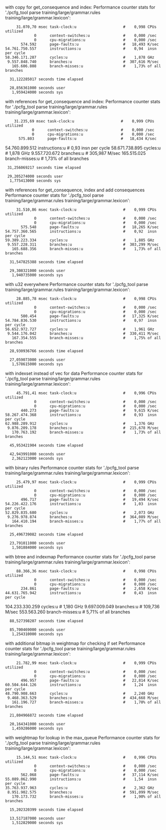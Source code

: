 with copy for get_consequence and index:
 Performance counter stats for './pcfg_tool parse training/large/grammar.rules training/large/grammar.lexicon':

         31.070,70 msec task-clock:u                     #    0,998 CPUs utilized
                 0      context-switches:u               #    0,000 /sec
                 0      cpu-migrations:u                 #    0,000 /sec
           574.592      page-faults:u                    #   18,493 K/sec
    54.761.750.557      instructions:u                   #    0,94  insn per cycle
    58.346.171.287      cycles:u                         #    1,878 GHz
     9.557.848.740      branches:u                       #  307,616 M/sec
       165.606.808      branch-misses:u                  #    1,73% of all branches

      31,122285017 seconds time elapsed

      28,856361000 seconds user
       1,959424000 seconds sys

with references for get_consequence and index:
Performance counter stats for './pcfg_tool parse training/large/grammar.rules training/large/grammar.lexicon':

        31.235,69 msec task-clock:u                     #    0,999 CPUs utilized
                0      context-switches:u               #    0,000 /sec
                0      cpu-migrations:u                 #    0,000 /sec
          575.803      page-faults:u                    #   18,434 K/sec
   54.760.899.512      instructions:u                   #    0,93  insn per cycle
   58.671.738.895      cycles:u                         #    1,878 GHz
    9.557.720.672      branches:u                       #  305,987 M/sec
      165.515.025      branch-misses:u                  #    1,73% of all branches

     31,256069217 seconds time elapsed

     29,205274000 seconds user
      1,775413000 seconds sys

with references for get_consequence, index and add consequences
 Performance counter stats for './pcfg_tool parse training/large/grammar.rules training/large/grammar.lexicon':

         31.510,86 msec task-clock:u                     #    0,999 CPUs utilized
                 0      context-switches:u               #    0,000 /sec
                 0      cpu-migrations:u                 #    0,000 /sec
           575.548      page-faults:u                    #   18,265 K/sec
    54.757.360.565      instructions:u                   #    0,92  insn per cycle
    59.389.223.334      cycles:u                         #    1,885 GHz
     9.557.228.311      branches:u                       #  303,299 M/sec
       165.688.356      branch-misses:u                  #    1,73% of all branches

      31,547825388 seconds time elapsed

      29,308321000 seconds user
       1,940735000 seconds sys

with u32 everywhere
 Performance counter stats for './pcfg_tool parse training/large/grammar.rules training/large/grammar.lexicon':

         28.885,78 msec task-clock:u                     #    0,998 CPUs utilized
                 0      context-switches:u               #    0,000 /sec
                 0      cpu-migrations:u                 #    0,000 /sec
           500.454      page-faults:u                    #   17,325 K/sec
    54.784.836.530      instructions:u                   #    0,97  insn per cycle
    56.652.972.727      cycles:u                         #    1,961 GHz
     9.544.176.042      branches:u                       #  330,411 M/sec
       167.354.555      branch-misses:u                  #    1,75% of all branches

      28,930936766 seconds time elapsed

      27,059073000 seconds user
       1,578615000 seconds sys

with indexset instead of vec for data
 Performance counter stats for './pcfg_tool parse training/large/grammar.rules training/large/grammar.lexicon':

         45.791,41 msec task-clock:u                     #    0,996 CPUs utilized
                 0      context-switches:u               #    0,000 /sec
                 0      cpu-migrations:u                 #    0,000 /sec
           440.273      page-faults:u                    #    9,615 K/sec
    58.267.474.368      instructions:u                   #    0,93  insn per cycle
    62.988.289.912      cycles:u                         #    1,376 GHz
     9.876.209.178      branches:u                       #  215,678 M/sec
       170.763.192      branch-misses:u                  #    1,73% of all branches

      45,953421904 seconds time elapsed

      42,943991000 seconds user
       2,362123000 seconds sys

with binary rules 
 Performance counter stats for './pcfg_tool parse training/large/grammar.rules training/large/grammar.lexicon':

         25.479,97 msec task-clock:u                     #    0,999 CPUs utilized
                 0      context-switches:u               #    0,000 /sec
                 0      cpu-migrations:u                 #    0,000 /sec
           496.717      page-faults:u                    #   19,494 K/sec
    54.226.422.176      instructions:u                   #    1,03  insn per cycle
    52.829.835.680      cycles:u                         #    2,073 GHz
     9.276.978.874      branches:u                       #  364,089 M/sec
       164.410.194      branch-misses:u                  #    1,77% of all branches

      25,496739082 seconds time elapsed

      23,791011000 seconds user
       1,501884000 seconds sys
with btree and indexmap 
 Performance counter stats for './pcfg_tool parse training/large/grammar.rules training/large/grammar.lexicon':

         88.366,36 msec task-clock:u                     #    0,998 CPUs utilized
                 0      context-switches:u               #    0,000 /sec
                 0      cpu-migrations:u                 #    0,000 /sec
           234.861      page-faults:u                    #    2,658 K/sec
    44.631.765.942      instructions:u                   #    0,43  insn per cycle
   104.233.330.259      cycles:u                         #    1,180 GHz
     9.697.009.049      branches:u                       #  109,736 M/sec
       553.563.260      branch-misses:u                  #    5,71% of all branches

      88,527398207 seconds time elapsed

      85,700469000 seconds user
       1,254310000 seconds sys
with additional bitmap in weightmap for checking if set
 Performance counter stats for './pcfg_tool parse training/large/grammar.rules training/large/grammar.lexicon':

         21.782,99 msec task-clock:u                     #    0,999 CPUs utilized
                 0      context-switches:u               #    0,000 /sec
                 0      cpu-migrations:u                 #    0,000 /sec
           496.957      page-faults:u                    #   22,814 K/sec
    60.504.644.126      instructions:u                   #    1,24  insn per cycle
    48.790.908.663      cycles:u                         #    2,240 GHz
     9.468.363.529      branches:u                       #  434,668 M/sec
       161.196.727      branch-misses:u                  #    1,70% of all branches

      21,804966872 seconds time elapsed

      20,164341000 seconds user
       1,459286000 seconds sys
with weightmap for lookup in the max_queue
 Performance counter stats for './pcfg_tool parse training/large/grammar.rules training/large/grammar.lexicon':

         15.144,51 msec task-clock:u                     #    0,996 CPUs utilized
                 0      context-switches:u               #    0,000 /sec
                 0      cpu-migrations:u                 #    0,000 /sec
           562.068      page-faults:u                    #   37,114 K/sec
    55.089.062.990      instructions:u                   #    1,54  insn per cycle
    35.763.937.963      cycles:u                         #    2,362 GHz
     8.951.902.575      branches:u                       #  591,099 M/sec
       170.173.732      branch-misses:u                  #    1,90% of all branches

      15,202320399 seconds time elapsed

      13,517187000 seconds user
       1,512829000 seconds sys
